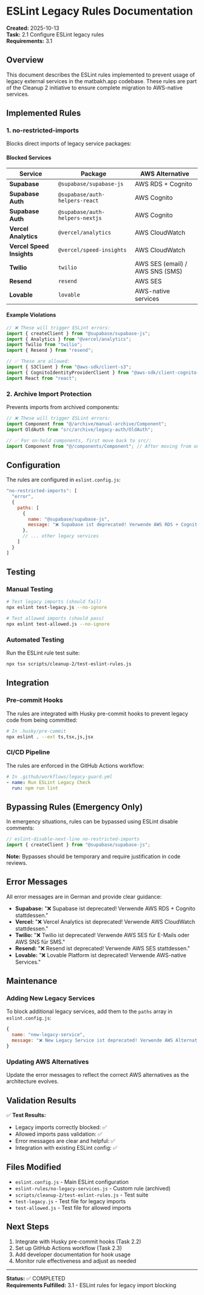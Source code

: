 # ESLint Legacy Rules Documentation

**Created:** 2025-10-13  
**Task:** 2.1 Configure ESLint legacy rules  
**Requirements:** 3.1

## Overview

This document describes the ESLint rules implemented to prevent usage of legacy external services in the matbakh.app codebase. These rules are part of the Cleanup 2 initiative to ensure complete migration to AWS-native services.

## Implemented Rules

### 1. no-restricted-imports

Blocks direct imports of legacy service packages:

#### Blocked Services

| Service                   | Package                         | AWS Alternative                 |
| ------------------------- | ------------------------------- | ------------------------------- |
| **Supabase**              | `@supabase/supabase-js`         | AWS RDS + Cognito               |
| **Supabase Auth**         | `@supabase/auth-helpers-react`  | AWS Cognito                     |
| **Supabase Auth**         | `@supabase/auth-helpers-nextjs` | AWS Cognito                     |
| **Vercel Analytics**      | `@vercel/analytics`             | AWS CloudWatch                  |
| **Vercel Speed Insights** | `@vercel/speed-insights`        | AWS CloudWatch                  |
| **Twilio**                | `twilio`                        | AWS SES (email) / AWS SNS (SMS) |
| **Resend**                | `resend`                        | AWS SES                         |
| **Lovable**               | `lovable`                       | AWS-native services             |

#### Example Violations

```javascript
// ❌ These will trigger ESLint errors:
import { createClient } from "@supabase/supabase-js";
import { Analytics } from "@vercel/analytics";
import Twilio from "twilio";
import { Resend } from "resend";

// ✅ These are allowed:
import { S3Client } from "@aws-sdk/client-s3";
import { CognitoIdentityProviderClient } from "@aws-sdk/client-cognito-identity-provider";
import React from "react";
```

### 2. Archive Import Protection

Prevents imports from archived components:

```javascript
// ❌ These will trigger ESLint errors:
import Component from "@/archive/manual-archive/Component";
import OldAuth from "src/archive/legacy-auth/OldAuth";

// ✅ For on-hold components, first move back to src/:
import Component from "@/components/Component"; // After moving from on-hold/
```

## Configuration

The rules are configured in `eslint.config.js`:

```javascript
"no-restricted-imports": [
  "error",
  {
    paths: [
      {
        name: "@supabase/supabase-js",
        message: "❌ Supabase ist deprecated! Verwende AWS RDS + Cognito stattdessen."
      },
      // ... other legacy services
    ]
  }
]
```

## Testing

### Manual Testing

```bash
# Test legacy imports (should fail)
npx eslint test-legacy.js --no-ignore

# Test allowed imports (should pass)
npx eslint test-allowed.js --no-ignore
```

### Automated Testing

Run the ESLint rule test suite:

```bash
npx tsx scripts/cleanup-2/test-eslint-rules.js
```

## Integration

### Pre-commit Hooks

The rules are integrated with Husky pre-commit hooks to prevent legacy code from being committed:

```bash
# In .husky/pre-commit
npx eslint . --ext ts,tsx,js,jsx
```

### CI/CD Pipeline

The rules are enforced in the GitHub Actions workflow:

```yaml
# In .github/workflows/legacy-guard.yml
- name: Run ESLint Legacy Check
  run: npm run lint
```

## Bypassing Rules (Emergency Only)

In emergency situations, rules can be bypassed using ESLint disable comments:

```javascript
// eslint-disable-next-line no-restricted-imports
import { createClient } from "@supabase/supabase-js";
```

**Note:** Bypasses should be temporary and require justification in code reviews.

## Error Messages

All error messages are in German and provide clear guidance:

- **Supabase:** "❌ Supabase ist deprecated! Verwende AWS RDS + Cognito stattdessen."
- **Vercel:** "❌ Vercel Analytics ist deprecated! Verwende AWS CloudWatch stattdessen."
- **Twilio:** "❌ Twilio ist deprecated! Verwende AWS SES für E-Mails oder AWS SNS für SMS."
- **Resend:** "❌ Resend ist deprecated! Verwende AWS SES stattdessen."
- **Lovable:** "❌ Lovable Platform ist deprecated! Verwende AWS-native Services."

## Maintenance

### Adding New Legacy Services

To block additional legacy services, add them to the `paths` array in `eslint.config.js`:

```javascript
{
  name: "new-legacy-service",
  message: "❌ New Legacy Service ist deprecated! Verwende AWS Alternative stattdessen."
}
```

### Updating AWS Alternatives

Update the error messages to reflect the correct AWS alternatives as the architecture evolves.

## Validation Results

✅ **Test Results:**

- Legacy imports correctly blocked: ✅
- Allowed imports pass validation: ✅
- Error messages are clear and helpful: ✅
- Integration with existing ESLint config: ✅

## Files Modified

- `eslint.config.js` - Main ESLint configuration
- `eslint-rules/no-legacy-services.js` - Custom rule (archived)
- `scripts/cleanup-2/test-eslint-rules.js` - Test suite
- `test-legacy.js` - Test file for legacy imports
- `test-allowed.js` - Test file for allowed imports

## Next Steps

1. Integrate with Husky pre-commit hooks (Task 2.2)
2. Set up GitHub Actions workflow (Task 2.3)
3. Add developer documentation for hook usage
4. Monitor rule effectiveness and adjust as needed

---

**Status:** ✅ COMPLETED  
**Requirements Fulfilled:** 3.1 - ESLint rules for legacy import blocking
